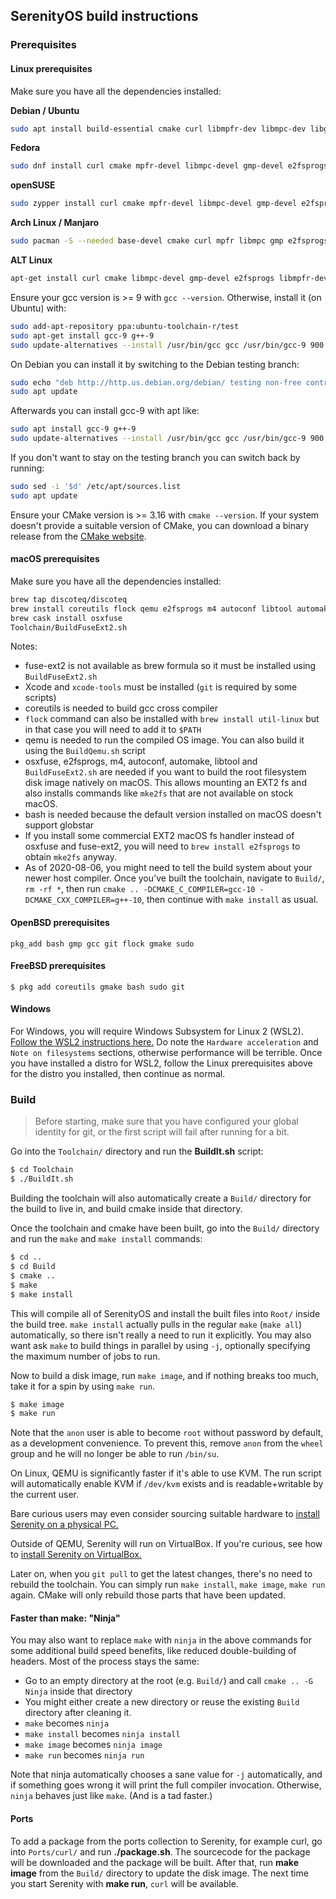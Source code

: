 ## SerenityOS build instructions

### Prerequisites

#### Linux prerequisites
Make sure you have all the dependencies installed:

**Debian / Ubuntu**
```bash
sudo apt install build-essential cmake curl libmpfr-dev libmpc-dev libgmp-dev e2fsprogs qemu-system-i386 qemu-utils
```

**Fedora**
```bash
sudo dnf install curl cmake mpfr-devel libmpc-devel gmp-devel e2fsprogs @"C Development Tools and Libraries" @Virtualization
```

**openSUSE**
```bash
sudo zypper install curl cmake mpfr-devel libmpc-devel gmp-devel e2fsprogs patch qemu-x86 qemu-audio-pa gcc gcc-c++ patterns-devel-C-C++-devel_C_C++
```

**Arch Linux / Manjaro**
```bash
sudo pacman -S --needed base-devel cmake curl mpfr libmpc gmp e2fsprogs qemu qemu-arch-extra
```

**ALT Linux**
```bash
apt-get install curl cmake libmpc-devel gmp-devel e2fsprogs libmpfr-devel patch gcc
```

Ensure your gcc version is >= 9 with `gcc --version`. Otherwise, install it (on Ubuntu) with:
```bash
sudo add-apt-repository ppa:ubuntu-toolchain-r/test
sudo apt-get install gcc-9 g++-9
sudo update-alternatives --install /usr/bin/gcc gcc /usr/bin/gcc-9 900 --slave /usr/bin/g++ g++ /usr/bin/g++-9
```

On Debian you can install it by switching to the Debian testing branch:
```bash
sudo echo "deb http://http.us.debian.org/debian/ testing non-free contrib main" >> /etc/apt/sources.list
sudo apt update
```

Afterwards you can install gcc-9 with apt like:
```bash
sudo apt install gcc-9 g++-9
sudo update-alternatives --install /usr/bin/gcc gcc /usr/bin/gcc-9 900 --slave /usr/bin/g++ g++ /usr/bin/g++-9
```

If you don't want to stay on the testing branch you can switch back by running:
```bash
sudo sed -i '$d' /etc/apt/sources.list
sudo apt update
```

Ensure your CMake version is >= 3.16 with `cmake --version`. If your system doesn't provide a suitable version of CMake, you can download a binary release from the [CMake website](https://cmake.org/download).

#### macOS prerequisites
Make sure you have all the dependencies installed:
```bash
brew tap discoteq/discoteq
brew install coreutils flock qemu e2fsprogs m4 autoconf libtool automake bash gcc@10
brew cask install osxfuse
Toolchain/BuildFuseExt2.sh
```

Notes: 
- fuse-ext2 is not available as brew formula so it must be installed using `BuildFuseExt2.sh`
- Xcode and `xcode-tools` must be installed (`git` is required by some scripts)
- coreutils is needed to build gcc cross compiler
- `flock` command can also be installed with `brew install util-linux` but in that case you will need to add it to `$PATH`
- qemu is needed to run the compiled OS image. You can also build it using the `BuildQemu.sh` script
- osxfuse, e2fsprogs, m4, autoconf, automake, libtool and `BuildFuseExt2.sh` are needed if you want to build the root filesystem disk image natively on macOS. This allows mounting an EXT2 fs and also installs commands like `mke2fs` that are not available on stock macOS. 
- bash is needed because the default version installed on macOS doesn't support globstar
- If you install some commercial EXT2 macOS fs handler instead of osxfuse and fuse-ext2, you will need to `brew install e2fsprogs` to obtain `mke2fs` anyway.
- As of 2020-08-06, you might need to tell the build system about your newer host compiler. Once you've built the toolchain, navigate to `Build/`, `rm -rf *`, then run `cmake .. -DCMAKE_C_COMPILER=gcc-10 -DCMAKE_CXX_COMPILER=g++-10`, then continue with `make install` as usual.

#### OpenBSD prerequisites
```
pkg_add bash gmp gcc git flock gmake sudo
```

#### FreeBSD prerequisites
```
$ pkg add coreutils gmake bash sudo git
```

#### Windows
For Windows, you will require Windows Subsystem for Linux 2 (WSL2). [Follow the WSL2 instructions here.](https://github.com/SerenityOS/serenity/blob/master/Documentation/NotesOnWSL.md)
Do note the ```Hardware acceleration``` and ```Note on filesystems``` sections, otherwise performance will be terrible.
Once you have installed a distro for WSL2, follow the Linux prerequisites above for the distro you installed, then continue as normal.

### Build
> Before starting, make sure that you have configured your global identity for git, or the first script will fail after running for a bit.

Go into the `Toolchain/` directory and run the **BuildIt.sh** script:
```bash
$ cd Toolchain
$ ./BuildIt.sh
```

Building the toolchain will also automatically create a `Build/` directory for the build to live in, and build cmake inside that directory.

Once the toolchain and cmake have been built, go into the `Build/` directory and run the `make` and `make install` commands:
```bash
$ cd ..
$ cd Build
$ cmake ..
$ make
$ make install
```

This will compile all of SerenityOS and install the built files into `Root/` inside the build tree. `make install` actually pulls in the regular `make` (`make all`) automatically, so there isn't really a need to run it explicitly. You may also want ask `make` to build things in parallel by using `-j`, optionally specifying the maximum number of jobs to run.

Now to build a disk image, run `make image`, and if nothing breaks too much, take it for a spin by using `make run`.
```bash
$ make image
$ make run
```

Note that the `anon` user is able to become `root` without password by default, as a development convenience.
To prevent this, remove `anon` from the `wheel` group and he will no longer be able to run `/bin/su`.

On Linux, QEMU is significantly faster if it's able to use KVM. The run script will automatically enable KVM if `/dev/kvm` exists and is readable+writable by the current user.

Bare curious users may even consider sourcing suitable hardware to [install Serenity on a physical PC.](https://github.com/SerenityOS/serenity/blob/master/Documentation/INSTALL.md)

Outside of QEMU, Serenity will run on VirtualBox. If you're curious, see how to [install Serenity on VirtualBox.](https://github.com/SerenityOS/serenity/blob/master/Documentation/VirtualBox.md)

Later on, when you `git pull` to get the latest changes, there's no need to rebuild the toolchain. You can simply run `make install`, `make image`, `make run` again. CMake will only rebuild those parts that have been updated.

#### Faster than make: "Ninja"

You may also want to replace `make` with `ninja` in the above commands for some additional build speed benefits, like reduced double-building of headers.
Most of the process stays the same:
- Go to an empty directory at the root (e.g. `Build/`) and call `cmake .. -G Ninja` inside that directory
- You might either create a new directory or reuse the existing `Build` directory after cleaning it.
- `make` becomes `ninja`
- `make install` becomes `ninja install`
- `make image` becomes `ninja image`
- `make run` becomes `ninja run`

Note that ninja automatically chooses a sane value for `-j` automatically, and if something goes wrong it will print the full compiler invocation. Otherwise, `ninja` behaves just like `make`. (And is a tad faster.)

#### Ports
To add a package from the ports collection to Serenity, for example curl, go into `Ports/curl/` and run **./package.sh**. The sourcecode for the package will be downloaded and the package will be built. After that, run **make image** from the `Build/` directory to update the disk image. The next time you start Serenity with **make run**, `curl` will be available.
